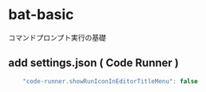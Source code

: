 # bat-basic
コマンドプロンプト実行の基礎
## add settings.json ( Code Runner )
```javascript
    "code-runner.showRunIconInEditorTitleMenu": false
```

